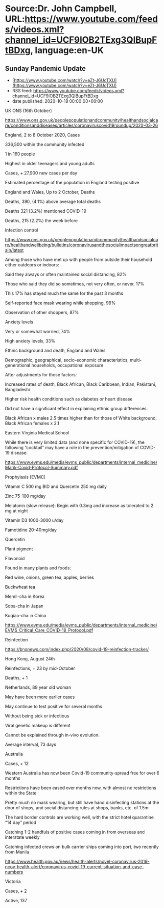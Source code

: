 # Source:Dr. John Campbell, URL:https://www.youtube.com/feeds/videos.xml?channel_id=UCF9IOB2TExg3QIBupFtBDxg, language:en-UK

## Sunday Pandemic Update
 - [https://www.youtube.com/watch?v=eZt-J6UcTXU](https://www.youtube.com/watch?v=eZt-J6UcTXU)
 - RSS feed: https://www.youtube.com/feeds/videos.xml?channel_id=UCF9IOB2TExg3QIBupFtBDxg
 - date published: 2020-10-18 00:00:00+00:00

UK
ONS (16th October)

https://www.ons.gov.uk/peoplepopulationandcommunity/healthandsocialcare/conditionsanddiseases/articles/coronaviruscovid19roundup/2020-03-26

England, 2 to 8 October 2020, Cases

336,500 within the community infected

1 in 160 people

Highest in older teenagers and young adults

Cases, + 27,900 new cases per day

Estimated percentage of the population in England testing positive

England and Wales, Up to 2 October, Deaths

Deaths, 390, (4.1%) above average total deaths

Deaths 321 (3.2%) mentioned COVID-19

Deaths, 215 (2.2%) the week before

Infection control

https://www.ons.gov.uk/peoplepopulationandcommunity/healthandsocialcare/healthandwellbeing/bulletins/coronavirusandthesocialimpactsongreatbritain/latest

Among those who have met up with people from outside their household either outdoors or indoors:

Said they always or often maintained social distancing, 82%

Those who said they did so sometimes, not very often, or never, 17% 

This 17% has stayed much the same for the past 3 months

Self-reported face mask wearing while shopping, 99%

Observation of other shoppers, 87%

Anxiety levels

Very or somewhat worried, 74%

High anxiety levels, 33%

Ethnic background and death, England and Wales

Demographic, geographical, socio-economic characteristics, multi-generational households, occupational exposure

After adjustments for those factors:

Increased rates of death, Black African, Black Caribbean, Indian, Pakistani, Bangladeshi

Higher risk health conditions such as diabetes or heart disease 

Did not have a significant effect in explaining ethnic group differences.

Black African x males 2.5 times higher than for those of White background, Black African females x 2.1

Eastern Virginia Medical School 

While there is very limited data (and none specific for COVID-19), the following “cocktail” may have a role in the prevention/mitigation of COVID-19 disease. 

https://www.evms.edu/media/evms_public/departments/internal_medicine/Marik-Covid-Protocol-Summary.pdf

Prophylaxis (EVMC)

Vitamin C 500 mg BID and Quercetin 250 mg daily 

Zinc 75-100 mg/day 

Melatonin (slow release): Begin with 0.3mg and increase as tolerated to 2 mg at night 

Vitamin D3 1000-3000 u/day 

Famotidine 20-40mg/day 

Quercetin

Plant pigment 

Flavonoid

Found in many plants and foods:

Red wine, onions, green tea, apples, berries 

Buckwheat tea

Memil-cha in Korea

Soba-cha in Japan

Kuqiao-cha in China

https://www.evms.edu/media/evms_public/departments/internal_medicine/EVMS_Critical_Care_COVID-19_Protocol.pdf

Reinfection

https://bnonews.com/index.php/2020/08/covid-19-reinfection-tracker/

Hong Kong, August 24th 

Reinfections, + 23 by mid-October

Deaths, + 1

Netherlands, 89 year old woman

May have been more earlier cases

May continue to test positive for several months

Without being sick or infectious

Viral genetic makeup is different

Cannot be explained through in-vivo evolution.

Average interval, 73 days

Australia

Cases, + 12

Western Australia has now been Covid-19 community-spread free for over 6 months
 
Restrictions have been eased over months now, with almost no restrictions within the State

Pretty much no mask wearing, but still have hand disinfecting stations at the door of shops, and social distancing rules at shops, banks, etc. of 1.5m

The hard border controls are working well, with the strict hotel quarantine “14 day” period

Catching 1-2 handfuls of positive cases coming in from overseas and interstate weekly

Catching infected crews on bulk carrier ships coming into port, two recently from Manila

https://www.health.gov.au/news/health-alerts/novel-coronavirus-2019-ncov-health-alert/coronavirus-covid-19-current-situation-and-case-numbers

Victoria

Cases, + 2

Active, 137

